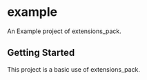 # example

An Example project of extensions_pack.

## Getting Started

This project is a basic use of extensions_pack.

